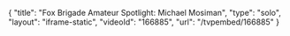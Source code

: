 {
    "title": "Fox Brigade Amateur Spotlight: Michael Mosiman",
    "type": "solo",
    "layout": "iframe-static",
    "videoId": "166885",
    "url": "\/tvpembed\/166885"
}